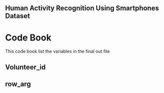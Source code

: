 ## Human Activity Recognition Using Smartphones Dataset
# Code Book


This code book list the variables in the final out file

## Volunteer_id

## row_arg